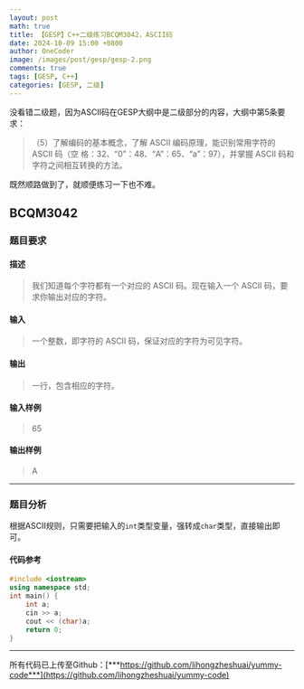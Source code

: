 ```yaml
---
layout: post
math: true
title: 【GESP】C++二级练习BCQM3042，ASCII码
date: 2024-10-09 15:00 +0800
author: OneCoder
image: /images/post/gesp/gesp-2.png
comments: true
tags: [GESP, C++]
categories: [GESP, 二级]
---
```

没看错二级题，因为ASCII码在GESP大纲中是二级部分的内容，大纲中第5条要求：

>（5）了解编码的基本概念，了解 ASCII 编码原理，能识别常用字符的 ASCII 码（空
格：32、“0”：48、“A”：65、“a”：97），并掌握 ASCII 码和字符之间相互转换的方法。

既然顺路做到了，就顺便练习一下也不难。

<!--more-->

## BCQM3042

### 题目要求

#### 描述

>我们知道每个字符都有一个对应的 ASCII 码。现在输入一个 ASCII 码，要求你输出对应的字符。

#### 输入

>一个整数，即字符的 ASCII 码，保证对应的字符为可见字符。

#### 输出

>一行，包含相应的字符。

#### 输入样例

>65

#### 输出样例

>A

---

### 题目分析

根据ASCII规则，只需要把输入的`int`类型变量，强转成`char`类型，直接输出即可。

#### 代码参考

```cpp
#include <iostream>
using namespace std;
int main() {
    int a;
    cin >> a;
    cout << (char)a;
    return 0;
}
```

---

所有代码已上传至Github：[***https://github.com/lihongzheshuai/yummy-code***](https://github.com/lihongzheshuai/yummy-code)

